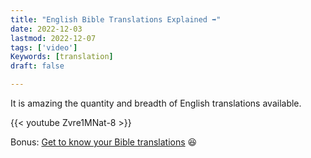 ```yaml
---
title: "English Bible Translations Explained ➡️"
date: 2022-12-03
lastmod: 2022-12-07
tags: ['video']
Keywords: [translation]
draft: false

---
```


It is amazing the quantity and breadth of English translations available.

{{< youtube Zvre1MNat-8 >}} 

Bonus: [Get to know your Bible translations](https://adam4d.com/translations/) 😆

